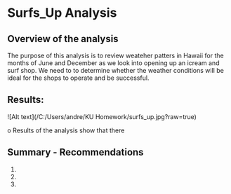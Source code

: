 # Surfs_Up Analysis

## Overview of the analysis
The purpose of this analysis is to review weateher patters in Hawaii for the months of June and December as we look into opening up an icream and surf shop. We need to 
to determine whether the weather conditions will be ideal for the shops to operate and be successful.

## Results: 
 ![Alt text](/C:/Users/andre/KU Homework/surfs_up.jpg?raw=true)

o   Results of the analysis show that there 

## Summary - Recommendations
1.	



2.	


3.	
